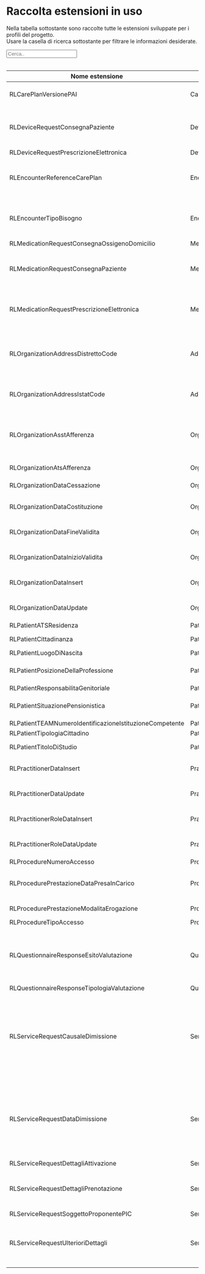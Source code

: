 <html>
  <head>
    <script src="https://ajax.googleapis.com/ajax/libs/jquery/3.6.0/jquery.min.js"></script>
    <script>
      $(document).ready(function () {
        $("#myInput").on("keyup", function () {
          var value = $(this).val().toLowerCase();
          $("#myTable tr").filter(function () {
            $(this).toggle($(this).text().toLowerCase().indexOf(value) > -1);
          });
        });
      });
    </script>
  </head>
  <body>
    <h1>Raccolta estensioni in uso</h1>
    <div>
      <p>
        Nella tabella sottostante sono raccolte tutte le estensioni sviluppate
        per i profili del progetto.
        <br />
        Usare la casella di ricerca sottostante per filtrare le informazioni
        desiderate.
      </p>
      <input id="myInput" type="text" placeholder="Cerca.." />
    </div>
    <br />
    <table>
      <thead>
        <tr>
          <th>Nome estensione</th>
          <th>Base</th>
          <th>Descrizione</th>
          <th>Link simplifier</th>
        </tr>
      </thead>
      <tbody id="myTable">
        <tr>
          <td>RLCarePlanVersionePAI</td>
          <td>CarePlan</td>
          <td>Versione del progetto individuale</td>
          <td>
            {{link:https://fhir.siss.regione.lombardia.it/StructureDefinition/RLCarePlanVersionePAI}}
          </td>
        </tr>
        <tr>
          <td>RLDeviceRequestConsegnaPaziente</td>
          <td>DeviceRequest</td>
          <td>Flag riguardo la consegna a domicilio dell'ausilio al paziente</td>
          <td>
            {{link:https://fhir.siss.regione.lombardia.it/StructureDefinition/RLDeviceRequestConsegnaPaziente}}
          </td>
        </tr>
        <tr>
          <td>RLDeviceRequestPrescrizioneElettronica</td>
          <td>DeviceRequest</td>
          <td>(missing)</td>
          <td>
            {{link:https://fhir.siss.regione.lombardia.it/StructureDefinition/RLDeviceRequestPrescrizioneElettronica}}
          </td>
        </tr>
        <tr>
          <td>RLEncounterReferenceCarePlan</td>
          <td>Encounter</td>
          <td>Riferimento al progetto individuale derivato dall'accesso</td>
          <td>
            {{link:https://fhir.siss.regione.lombardia.it/StructureDefinition/RLEncounterReferenceCarePlan}}
          </td>
        </tr>
        <tr>
          <td>RLEncounterTipoBisogno</td>
          <td>Encounter</td>
          <td>
            Codice e descrizione della tipologia del bisogno rilevata
            al cittadino
          </td>
          <td>
            {{link:https://fhir.siss.regione.lombardia.it/StructureDefinition/RLEncounterTipoBisogno}}
          </td>
        </tr>
        <tr>
          <td>RLMedicationRequestConsegnaOssigenoDomicilio</td>
          <td>MedicationRequest</td>
          <td>(missing)</td>
          <td>
            {{link:https://fhir.siss.regione.lombardia.it/StructureDefinition/RLMedicationRequestConsegnaOssigenoDomicilio}}
          </td>
        </tr>
        <tr>
          <td>RLMedicationRequestConsegnaPaziente</td>
          <td>MedicationRequest</td>
          <td>Flag riguardo la consegna a domicilio del farmaco al paziente</td>
          <td>
            {{link:https://fhir.siss.regione.lombardia.it/StructureDefinition/RLMedicationRequestConsegnaPaziente}}
          </td>
        </tr>
        <tr>
          <td>RLMedicationRequestPrescrizioneElettronica</td>
          <td>MedicationRequest</td>
          <td>
            Flag riguardo la necessità di una prescrizione elettronica
            per il paziente
          </td>
          <td>
            {{link:https://fhir.siss.regione.lombardia.it/StructureDefinition/RLMedicationRequestPrescrizioneElettronica}}
          </td>
        </tr>
        <tr>
          <td>RLOrganizationAddressDistrettoCode</td>
          <td>Address</td>
          <td>
            Codice del Distretto di appartenenza del comune a cui
            fa riferimento l'indirizzo
          </td>
          <td>
            {{link:https://fhir.siss.regione.lombardia.it/StructureDefinition/RLOrganizationAddressDistrettoCode}}
          </td>
        </tr>
        <tr>
          <td>RLOrganizationAddressIstatCode</td>
          <td>Address</td>
          <td>Codice ISTAT del comune a cui fa riferimento l'indirizzo</td>
          <td>
            {{link:https://fhir.siss.regione.lombardia.it/StructureDefinition/RLOrganizationAddressIstatCode}}
          </td>
        </tr>
        <tr>
          <td>RLOrganizationAsstAfferenza</td>
          <td>Organization</td>
          <td>
            ASST sotto la quale l'ente eroga servizi sociosanitari
            sul territorio di competenza
          </td>
          <td>
            {{link:https://fhir.siss.regione.lombardia.it/StructureDefinition/RLOrganizationAsstAfferenza}}
          </td>
        </tr>
        <tr>
          <td>RLOrganizationAtsAfferenza</td>
          <td>Organization</td>
          <td>ATS alla quale il presidio afferisce</td>
          <td>
            {{link:https://fhir.siss.regione.lombardia.it/StructureDefinition/RLOrganizationAtsAfferenza}}
          </td>
        </tr>
        <tr>
          <td>RLOrganizationDataCessazione</td>
          <td>Organization</td>
          <td>Data di cessazione dell'ente</td>
          <td>
            {{link:https://fhir.siss.regione.lombardia.it/StructureDefinition/RLOrganizationDataCessazione}}
          </td>
        </tr>
        <tr>
          <td>RLOrganizationDataCostituzione</td>
          <td>Organization</td>
          <td>Data di costituzione dell'ente</td>
          <td>
            {{link:https://fhir.siss.regione.lombardia.it/StructureDefinition/RLOrganizationDataCostituzione}}
          </td>
        </tr>
        <tr>
          <td>RLOrganizationDataFineValidita</td>
          <td>Organization</td>
          <td>Data di fine della validità di esercizio dell'ente</td>
          <td>
            {{link:https://fhir.siss.regione.lombardia.it/StructureDefinition/RLOrganizationDataFineValidita}}
          </td>
        </tr>
        <tr>
          <td>RLOrganizationDataInizioValidita</td>
          <td>Organization</td>
          <td>Data di inizio della validità di esercizio dell'ente</td>
          <td>
            {{link:https://fhir.siss.regione.lombardia.it/StructureDefinition/RLOrganizationDataInizioValidita}}
          </td>
        </tr>
        <tr>
          <td>RLOrganizationDataInsert</td>
          <td>Organization</td>
          <td>Data di inserimento del record</td>
          <td>
            {{link:https://fhir.siss.regione.lombardia.it/StructureDefinition/RLOrganizationDataInsert}}
          </td>
        </tr>
        <tr>
          <td>RLOrganizationDataUpdate</td>
          <td>Organization</td>
          <td>Data di aggiornamento del record</td>
          <td>
            {{link:https://fhir.siss.regione.lombardia.it/StructureDefinition/RLOrganizationDataUpdate}}
          </td>
        </tr>
        <tr>
          <td>RLPatientATSResidenza</td>
          <td>Patient</td>
          <td>(missing)</td>
          <td>
            {{link:https://fhir.siss.regione.lombardia.it/StructureDefinition/RLPatientATSResidenza}}
          </td>
        </tr>
        <tr>
          <td>RLPatientCittadinanza</td>
          <td>Patient</td>
          <td>Cittadinanza del paziente</td>
          <td>
            {{link:https://fhir.siss.regione.lombardia.it/StructureDefinition/RLPatientCittadinanza}}
          </td>
        </tr>
        <tr>
          <td>RLPatientLuogoDiNascita</td>
          <td>Patient</td>
          <td>(missing)</td>
          <td>
            {{link:https://fhir.siss.regione.lombardia.it/StructureDefinition/RLPatientLuogoDiNascita}}
          </td>
        </tr>
        <tr>
          <td>RLPatientPosizioneDellaProfessione</td>
          <td>Patient</td>
          <td>Posizione della professione del paziente</td>
          <td>
            {{link:https://fhir.siss.regione.lombardia.it/StructureDefinition/RLPatientPosizioneDellaProfessione}}
          </td>
        </tr>
        <tr>
          <td>RLPatientResponsabilitaGenitoriale</td>
          <td>Patient</td>
          <td>(missing)</td>
          <td>
            {{link:https://fhir.siss.regione.lombardia.it/StructureDefinition/RLPatientResponsabilitaGenitoriale}}
          </td>
        </tr>
        <tr>
          <td>RLPatientSituazionePensionistica</td>
          <td>Patient</td>
          <td>Situazione pensionistica del paziente</td>
          <td>
            {{link:https://fhir.siss.regione.lombardia.it/StructureDefinition/RLPatientSituazionePensionistica}}
          </td>
        </tr>
        <tr>
          <td>RLPatientTEAMNumeroIdentificazioneIstituzioneCompetente</td>
          <td>Patient.identifier</td>
          <td>(missing)</td>
          <td>
            {{link:https://fhir.siss.regione.lombardia.it/StructureDefinition/RLPatientTEAMNumeroIdentificazioneIstituzioneCompetente}}
          </td>
        </tr>
        <tr>
          <td>RLPatientTipologiaCittadino</td>
          <td>Patient</td>
          <td>(missing)</td>
          <td>
            {{link:https://fhir.siss.regione.lombardia.it/StructureDefinition/RLPatientTipologiaCittadino}}
          </td>
        </tr>
        <tr>
          <td>RLPatientTitoloDiStudio</td>
          <td>Patient</td>
          <td>Titolo di studio del paziente</td>
          <td>
            {{link:https://fhir.siss.regione.lombardia.it/StructureDefinition/RLPatientTitoloDiStudio}}
          </td>
        </tr>
        <tr>
          <td>RLPractitionerDataInsert</td>
          <td>Practitioner</td>
          <td>Data di inserimento del record</td>
          <td>
            {{link:https://fhir.siss.regione.lombardia.it/StructureDefinition/RLPractitionerDataInsert}}
          </td>
        </tr>
        <tr>
          <td>RLPractitionerDataUpdate</td>
          <td>Practitioner</td>
          <td>Data dell'ultima modifica del record</td>
          <td>
            {{link:https://fhir.siss.regione.lombardia.it/StructureDefinition/RLPractitionerDataUpdate}}
          </td>
        </tr>
        <tr>
          <td>RLPractitionerRoleDataInsert</td>
          <td>PractitionerRole</td>
          <td>Data di inserimento del record</td>
          <td>
            {{link:https://fhir.siss.regione.lombardia.it/StructureDefinition/RLPractitionerRoleDataInsert}}
          </td>
        </tr>
        <tr>
          <td>RLPractitionerRoleDataUpdate</td>
          <td>PractitionerRole</td>
          <td>Data dell'ultima modifica del record</td>
          <td>
            {{link:https://fhir.siss.regione.lombardia.it/StructureDefinition/RLPractitionerRoleDataUpdate}}
          </td>
        </tr>
        <tr>
          <td>RLProcedureNumeroAccesso</td>
          <td>Procedure</td>
          <td>(missing)</td>
          <td>
            {{link:https://fhir.siss.regione.lombardia.it/StructureDefinition/RLProcedureNumeroAccesso}}
          </td>
        </tr>
        <tr>
          <td>RLProcedurePrestazioneDataPresaInCarico</td>
          <td>Procedure</td>
          <td>
            Data della presa in carico del paziente da parte
            dell'Ente Erogatore
          </td>
          <td>
            {{link:https://fhir.siss.regione.lombardia.it/StructureDefinition/RLProcedureDataPresaInCarico}}
          </td>
        </tr>
        <tr>
          <td>RLProcedurePrestazioneModalitaErogazione</td>
          <td>Procedure</td>
          <td>Modalità di erogazione</td>
          <td>
            {{link:https://fhir.siss.regione.lombardia.it/StructureDefinition/RLProcedureModalitaErogazione}}
          </td>
        </tr>
        <tr>
          <td>RLProcedureTipoAccesso</td>
          <td>Procedure</td>
          <td>(missing)</td>
          <td>
            {{link:https://fhir.siss.regione.lombardia.it/StructureDefinition/RLProcedureTipoAccesso}}
          </td>
        </tr>
        <tr>
          <td>RLQuestionnaireResponseEsitoValutazione</td>
          <td>QuestionnaireResponse</td>
          <td>
            Riferimento all'esito della valutazione (semplice
            o multidimensionale) al quale il paziente è stato
            sottoposto
          </td>
          <td>
            {{link:https://fhir.siss.regione.lombardia.it/StructureDefinition/RLQuestionnaireResponseEsitoValutazione}}
          </td>
        </tr>
        <tr>
          <td>RLQuestionnaireResponseTipologiaValutazione</td>
          <td>QuestionnaireResponse</td>
          <td>(missing)</td>
          <td>
            {{link:https://fhir.siss.regione.lombardia.it/StructureDefinition/RLQuestionnaireResponseTipologiaValutazione}}
          </td>
        </tr>
        <tr>
          <td>RLServiceRequestCausaleDimissione</td>
          <td>ServiceRequest</td>
          <td>
            Nel caso in cui il codice del servizio sociosanitario
            (campo code) sia "CDOM" questo campo contiene la
            causale di dimissione del paziente dal ricovero
            domiciliare
          </td>
          <td>
            {{link:https://fhir.siss.regione.lombardia.it/StructureDefinition/RLServiceRequestCausaleDimissione}}
          </td>
        </tr>
        <tr>
          <td>RLServiceRequestDataDimissione</td>
          <td>ServiceRequest</td>
          <td>
            Nel caso in cui il codice del servizio sociosanitario
            (campo code) sia "CDOM" questo campo contiene la data
            di dimissione del paziente dal ricovero domiciliare
          </td>
          <td>
            {{link:https://fhir.siss.regione.lombardia.it/StructureDefinition/RLServiceRequestDataDimissione}}
          </td>
        </tr>
        <tr>
          <td>RLServiceRequestDettagliAttivazione</td>
          <td>ServiceRequest</td>
          <td>(missing)</td>
          <td>
            {{link:https://fhir.siss.regione.lombardia.it/StructureDefinition/RLServiceRequestDettagliAttivazione}}
          </td>
        </tr>
        <tr>
          <td>RLServiceRequestDettagliPrenotazione</td>
          <td>ServiceRequest</td>
          <td>
            Dettagli riguardo le modalità di prenotazione del
            servizio sociosanitario
          </td>
          <td>
            {{link:https://fhir.siss.regione.lombardia.it/StructureDefinition/RLServiceRequestDettagliPrenotazione}}
          </td>
        </tr>
        <tr>
          <td>RLServiceRequestSoggettoProponentePIC</td>
          <td>ServiceRequest</td>
          <td>(missing)</td>
          <td>
            {{link:https://fhir.siss.regione.lombardia.it/StructureDefinition/RLServiceRequestSoggettoProponentePIC}}
          </td>
        </tr>
        <tr>
          <td>RLServiceRequestUlterioriDettagli</td>
          <td>ServiceRequest</td>
          <td>
            Ulteriori dettagli riguardo la prestazione specialistica
            e/o diagnostica da erogare
          </td>
          <td>
            {{link:https://fhir.siss.regione.lombardia.it/StructureDefinition/RLServiceRequestUlterioriDettagli}}
          </td>
        </tr>
      </tbody>
    </table>
  </body>
</html>
